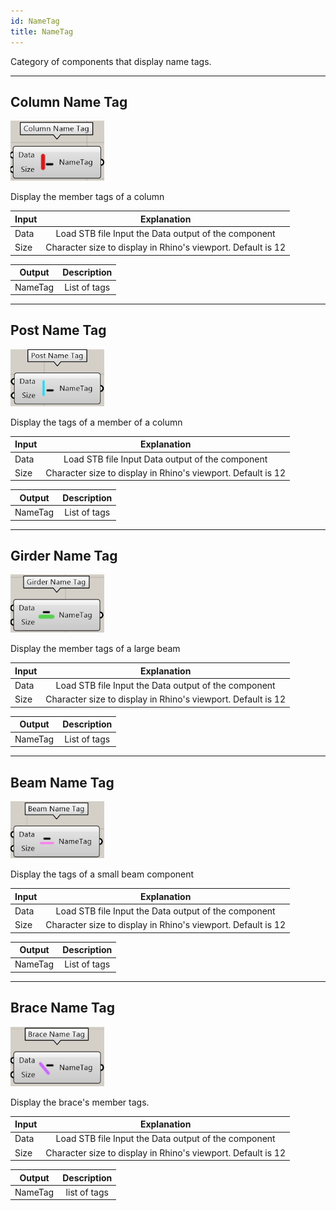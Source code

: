 ```yaml
---
id: NameTag
title: NameTag
---
```


Category of components that display name tags.

---

## Column Name Tag

![](../../images/Component/ColumnNameTag.png)

Display the member tags of a column

| Input |                         Explanation                          |
| ----- | :----------------------------------------------------------: |
| Data  |     Load STB file Input the Data output of the component     |
| Size  | Character size to display in Rhino's viewport. Default is 12 |

| Output  | Description  |
| ------- | :----------: |
| NameTag | List of tags |

---

## Post Name Tag

![](../../images/Component/PostNameTag.png)

Display the tags of a member of a column

| Input |                         Explanation                          |
| ----- | :----------------------------------------------------------: |
| Data  |       Load STB file Input Data output of the component       |
| Size  | Character size to display in Rhino's viewport. Default is 12 |

| Output  | Description  |
| ------- | :----------: |
| NameTag | List of tags |

---

## Girder Name Tag

![](../../images/Component/GirderNameTag.png)

Display the member tags of a large beam

| Input |                         Explanation                          |
| ----- | :----------------------------------------------------------: |
| Data  |     Load STB file Input the Data output of the component     |
| Size  | Character size to display in Rhino's viewport. Default is 12 |

| Output  | Description  |
| ------- | :----------: |
| NameTag | List of tags |

---

## Beam Name Tag

![](../../images/Component/BeamNameTag.png)

Display the tags of a small beam component

| Input |                         Explanation                          |
| ----- | :----------------------------------------------------------: |
| Data  |     Load STB file Input the Data output of the component     |
| Size  | Character size to display in Rhino's viewport. Default is 12 |

| Output  | Description  |
| ------- | :----------: |
| NameTag | List of tags |

---

## Brace Name Tag

![](../../images/Component/BraceNameTag.png)

Display the brace's member tags.

| Input |                         Explanation                          |
| ----- | :----------------------------------------------------------: |
| Data  |     Load STB file Input the Data output of the component     |
| Size  | Character size to display in Rhino's viewport. Default is 12 |

| Output  | Description  |
| ------- | :----------: |
| NameTag | list of tags |
